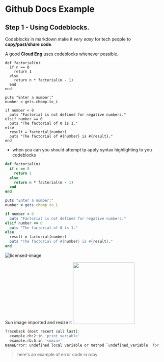 # Github Docs Example

## Step 1 - Using Codeblocks.

Codeblocks in markdown make it *very easy* for tech people to **copy/past/share code**.

A good  __Cloud Eng__  uses codeblocks whenever possible.

```
def factorial(n)
  if n == 0
    return 1
  else
    return n * factorial(n - 1)
  end
end

puts "Enter a number:"
number = gets.chomp.to_i

if number < 0
  puts "Factorial is not defined for negative numbers."
elsif number == 0
  puts "The factorial of 0 is 1."
else
  result = factorial(number)
  puts "The factorial of #{number} is #{result}."
end
```

- when you can you should attempt  tp apply syntax highlighting to you codeblocks

``` ruby
def factorial(n)
  if n == 0
    return 1
  else
    return n * factorial(n - 1)
  end
end

puts "Enter a number:"
number = gets.chomp.to_i

if number < 0
  puts "Factorial is not defined for negative numbers."
elsif number == 0
  puts "The factorial of 0 is 1."
else
  result = factorial(number)
  puts "The factorial of #{number} is #{result}."
end
```
![licensed-image](https://github.com/samzm91/github-docs-example/assets/30095438/4200db86-9bb6-4bfa-9705-47b34561f2d7)

Sun image imported and  resize it
<img width="200px" src="https://github.com/samzm91/github-docs-example/assets/30095438/4200db86-9bb6-4bfa-9705-47b34561f2d7" />

```bash
Traceback (most recent call last):
  example.rb:2:in 'print_variable'
  example.rb:6:in '<main>'
NameError: undefined local variable or method `undefined_variable' for main:Object
```
> here's an example of error code in ruby
